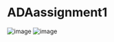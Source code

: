# ADAassignment1
![image](https://user-images.githubusercontent.com/118774347/211071960-ecb025df-036b-4a49-b0a4-5900c5011bc1.png)
![image](https://user-images.githubusercontent.com/118774347/211071969-29282aca-483c-46f5-bc16-76e1a9b5de5d.png)
